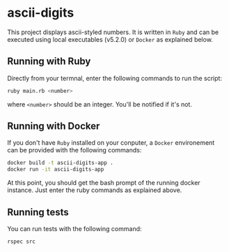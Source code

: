 # ascii-digits
This project displays ascii-styled numbers. It is written in `Ruby` and can be executed using 
local executables (v5.2.0) or `Docker` as explained below.

## Running with Ruby

Directly from your termnal, enter the following commands to run the script:

```bash
ruby main.rb <number>
```

where `<number>` should be an integer. You'll be notified if it's not.

## Running with Docker

If you don't have `Ruby` installed on your conputer, a `Docker` environement can be provided 
with the following commands:

```bash
docker build -t ascii-digits-app .
docker run -it ascii-digits-app
```

At this point, you should get the bash prompt of the running docker instance. Just enter the ruby 
commands as explained above.

## Running tests

You can run tests with the following command:

```
rspec src
```
